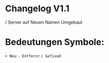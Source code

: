 # Changelog V1.1
/ Server auf Neuen Namen Umgebaut
# Bedeutungen Symbole:
`+ Neu`
`- Entfernt`
`/ Gefixed`
